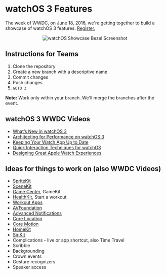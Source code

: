 # watchOS 3 Features

The week of WWDC, on June 18, 2016, we're getting together to build a showcase of watchOS 3 features. [Register.](http://www.meetup.com/apple-watch/events/231075936/)

<p align="center"><img src="http://happy.watch/s/watchos-showcase-bezel.png" alt="watchOS Showcase Bezel Screenshot" /></p>

## Instructions for Teams

1. Clone the repository
2. Create a new branch with a descriptive name
3. Commit changes
4. Push changes
5. `GOTO 3`

**Note:** Work only within your branch. We'll merge the branches after the event.

## watchOS 3 WWDC Videos

* [What’s New in watchOS 3](https://developer.apple.com/videos/play/wwdc2016/208/)
* [Architecting for Performance on watchOS 3](https://developer.apple.com/videos/play/wwdc2016/227/)
* [Keeping Your Watch App Up to Date](https://developer.apple.com/videos/play/wwdc2016/218/)
* [Quick Interaction Techniques for watchOS](https://developer.apple.com/videos/play/wwdc2016/211/)
* [Designing Great Apple Watch Experiences](https://developer.apple.com/videos/play/wwdc2016/804/)

## Ideas for things to work on (also WWDC Videos)

* [SpriteKit](https://developer.apple.com/videos/play/wwdc2016/610/)
* [SceneKit](https://developer.apple.com/videos/play/wwdc2016/609/)
* [Game Center](https://developer.apple.com/videos/play/wwdc2016/611/), GameKit
* [HealthKit](https://developer.apple.com/videos/play/wwdc2016/209/), Start a workout
* [Workout Apps](https://developer.apple.com/videos/play/wwdc2016/235/)
* [AVFoundation](https://developer.apple.com/videos/play/wwdc2016/503/)
* [Advanced Notifications](https://developer.apple.com/videos/play/wwdc2016/708/)
* [Core Location](https://developer.apple.com/videos/play/wwdc2016/716/)
* [Core Motion](https://developer.apple.com/videos/play/wwdc2016/713/)
* [HomeKit](https://developer.apple.com/videos/play/wwdc2016/710/)
* [SiriKit](https://developer.apple.com/videos/play/wwdc2016/225/)
* Complications - live or app shortcut, also Time Travel
* Scribble
* Backgrounding
* Crown events
* Gesture recognizers
* Speaker access
